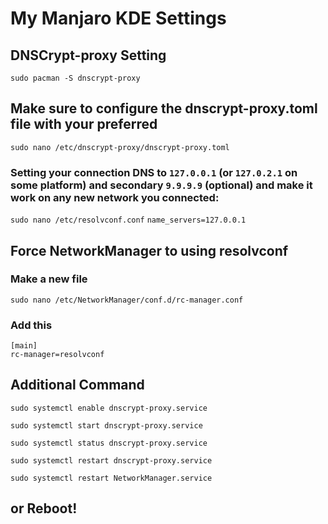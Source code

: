 # My Manjaro KDE Settings

## DNSCrypt-proxy Setting

`sudo pacman -S dnscrypt-proxy`

## Make sure to configure the dnscrypt-proxy.toml file with your preferred
`sudo nano /etc/dnscrypt-proxy/dnscrypt-proxy.toml`

### Setting your connection DNS to `127.0.0.1` (or `127.0.2.1` on some platform) and secondary `9.9.9.9` (optional) and make it work on any new network you connected:

`sudo nano /etc/resolvconf.conf`
`name_servers=127.0.0.1`

## Force NetworkManager to using resolvconf
### Make a new file
`sudo nano /etc/NetworkManager/conf.d/rc-manager.conf`

### Add this
```
[main]
rc-manager=resolvconf
```

## Additional Command
`sudo systemctl enable dnscrypt-proxy.service`

`sudo systemctl start dnscrypt-proxy.service`

`sudo systemctl status dnscrypt-proxy.service`

`sudo systemctl restart dnscrypt-proxy.service`

`sudo systemctl restart NetworkManager.service`

## or Reboot!
